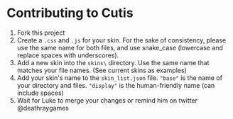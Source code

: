 # Contributing to Cutis

1. Fork this project
1. Create a `.css` and `.js` for your skin. For the sake of consistency, 
please use the same name for both files, and use snake_case (lowercase and replace spaces with underscores).
1. Add a new skin into the `skins\` directory. Use the same name that matches your file names. 
(See current skins as examples)
1. Add your skin's name to the `skin_list.json` file. 
`"base"` is the name of your directory and files. `"display"` is the human-friendly name
(can include spaces)
1. Wait for Luke to merge your changes or remind him on twitter @deathraygames

